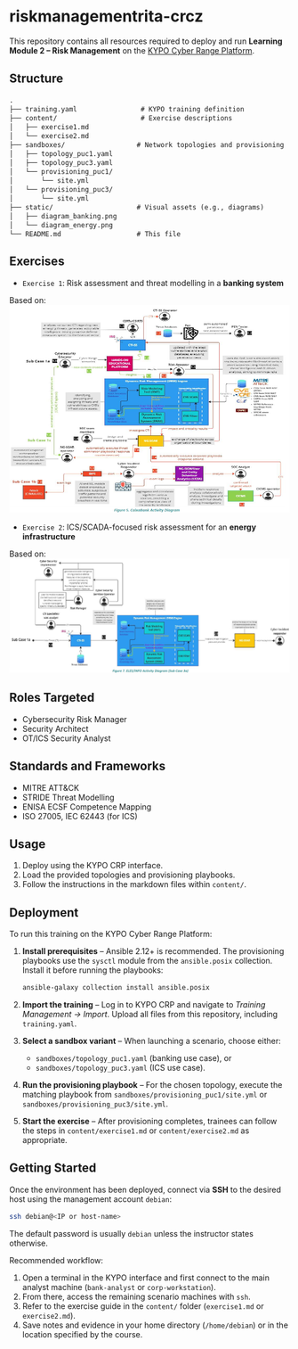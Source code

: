 # riskmanagementrita-crcz

This repository contains all resources required to deploy and run **Learning Module 2 – Risk Management** 
on the [KYPO Cyber Range Platform](https://docs.crp.kypo.muni.cz/).

## Structure

```
.
├── training.yaml                # KYPO training definition
├── content/                     # Exercise descriptions
│   ├── exercise1.md
│   └── exercise2.md
├── sandboxes/                  # Network topologies and provisioning
│   ├── topology_puc1.yaml
│   ├── topology_puc3.yaml
│   └── provisioning_puc1/
│       └── site.yml
│   └── provisioning_puc3/
│       └── site.yml
├── static/                     # Visual assets (e.g., diagrams)
│   ├── diagram_banking.png
│   └── diagram_energy.png
└── README.md                   # This file
```

## Exercises

- `Exercise 1`: Risk assessment and threat modelling in a **banking system**  

Based on:
![Diagram banking](static/diagram_banking.png)

- `Exercise 2`: ICS/SCADA-focused risk assessment for an **energy infrastructure**

Based on:
![Diagram energy](static/diagram_energy.png)

## Roles Targeted

- Cybersecurity Risk Manager
- Security Architect
- OT/ICS Security Analyst

## Standards and Frameworks

- MITRE ATT&CK
- STRIDE Threat Modelling
- ENISA ECSF Competence Mapping
- ISO 27005, IEC 62443 (for ICS)

## Usage

1. Deploy using the KYPO CRP interface.
2. Load the provided topologies and provisioning playbooks.
3. Follow the instructions in the markdown files within `content/`.

## Deployment

To run this training on the KYPO Cyber Range Platform:

1. **Install prerequisites** – Ansible 2.12+ is recommended. The provisioning playbooks use the `sysctl` module from the `ansible.posix` collection. Install it before running the playbooks:

   ```bash
   ansible-galaxy collection install ansible.posix
   ```
2. **Import the training** – Log in to KYPO CRP and navigate to *Training Management → Import*. Upload all files from this repository, including `training.yaml`.
3. **Select a sandbox variant** – When launching a scenario, choose either:
   - `sandboxes/topology_puc1.yaml` (banking use case), or
   - `sandboxes/topology_puc3.yaml` (ICS use case).
4. **Run the provisioning playbook** – For the chosen topology, execute the matching playbook from `sandboxes/provisioning_puc1/site.yml` or `sandboxes/provisioning_puc3/site.yml`.
5. **Start the exercise** – After provisioning completes, trainees can follow the steps in `content/exercise1.md` or `content/exercise2.md` as appropriate.

## Getting Started

Once the environment has been deployed, connect via **SSH** to the desired host using the management account `debian`:

```bash
ssh debian@<IP or host-name>
```

The default password is usually `debian` unless the instructor states otherwise.

Recommended workflow:

1. Open a terminal in the KYPO interface and first connect to the main analyst machine (`bank-analyst` or `corp-workstation`).
2. From there, access the remaining scenario machines with `ssh`.
3. Refer to the exercise guide in the `content/` folder (`exercise1.md` or `exercise2.md`).
4. Save notes and evidence in your home directory (`/home/debian`) or in the location specified by the course.
